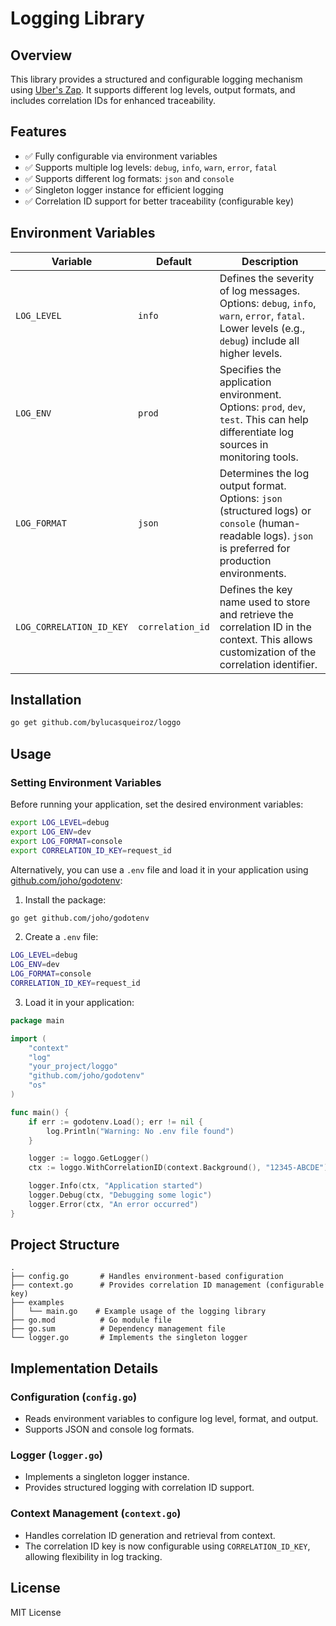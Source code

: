 # Logging Library

## Overview

This library provides a structured and configurable logging mechanism using [Uber's Zap](https://github.com/uber-go/zap). It supports different log levels, output formats, and includes correlation IDs for enhanced traceability.

## Features

- ✅ Fully configurable via environment variables
- ✅ Supports multiple log levels: `debug`, `info`, `warn`, `error`, `fatal`
- ✅ Supports different log formats: `json` and `console`
- ✅ Singleton logger instance for efficient logging
- ✅ Correlation ID support for better traceability (configurable key)

## Environment Variables

| Variable             | Default           | Description                                                                                                                                              |
| -------------------- | ---------------- | -------------------------------------------------------------------------------------------------------------------------------------------------------- |
| `LOG_LEVEL`         | `info`            | Defines the severity of log messages. Options: `debug`, `info`, `warn`, `error`, `fatal`. Lower levels (e.g., `debug`) include all higher levels.        |
| `LOG_ENV`           | `prod`            | Specifies the application environment. Options: `prod`, `dev`, `test`. This can help differentiate log sources in monitoring tools.                      |
| `LOG_FORMAT`        | `json`            | Determines the log output format. Options: `json` (structured logs) or `console` (human-readable logs). `json` is preferred for production environments. |
| `LOG_CORRELATION_ID_KEY` | `correlation_id` | Defines the key name used to store and retrieve the correlation ID in the context. This allows customization of the correlation identifier.               |

## Installation

```sh
go get github.com/bylucasqueiroz/loggo
```

## Usage

### Setting Environment Variables

Before running your application, set the desired environment variables:

```sh
export LOG_LEVEL=debug
export LOG_ENV=dev
export LOG_FORMAT=console
export CORRELATION_ID_KEY=request_id
```

Alternatively, you can use a `.env` file and load it in your application using [github.com/joho/godotenv](https://github.com/joho/godotenv):

1. Install the package:

```sh
go get github.com/joho/godotenv
```

2. Create a `.env` file:

```sh
LOG_LEVEL=debug
LOG_ENV=dev
LOG_FORMAT=console
CORRELATION_ID_KEY=request_id
```

3. Load it in your application:

```go
package main

import (
	"context"
	"log"
	"your_project/loggo"
	"github.com/joho/godotenv"
	"os"
)

func main() {
	if err := godotenv.Load(); err != nil {
		log.Println("Warning: No .env file found")
	}

	logger := loggo.GetLogger()
	ctx := loggo.WithCorrelationID(context.Background(), "12345-ABCDE")

	logger.Info(ctx, "Application started")
	logger.Debug(ctx, "Debugging some logic")
	logger.Error(ctx, "An error occurred")
}
```

## Project Structure

```
.
├── config.go       # Handles environment-based configuration
├── context.go      # Provides correlation ID management (configurable key)
├── examples
│   └── main.go    # Example usage of the logging library
├── go.mod          # Go module file
├── go.sum          # Dependency management file
└── logger.go       # Implements the singleton logger
```

## Implementation Details

### Configuration (`config.go`)

- Reads environment variables to configure log level, format, and output.
- Supports JSON and console log formats.

### Logger (`logger.go`)

- Implements a singleton logger instance.
- Provides structured logging with correlation ID support.

### Context Management (`context.go`)

- Handles correlation ID generation and retrieval from context.
- The correlation ID key is now configurable using `CORRELATION_ID_KEY`, allowing flexibility in log tracking.

## License

MIT License

